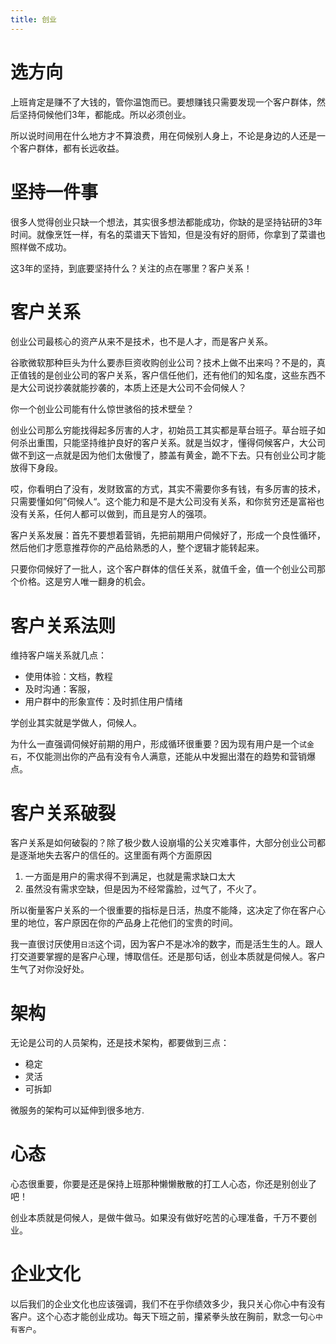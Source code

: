 ```yaml
---
title: 创业
---
```

# 选方向

上班肯定是赚不了大钱的，管你温饱而已。要想赚钱只需要发现一个客户群体，然后坚持伺候他们3年，都能成。所以必须创业。

所以说时间用在什么地方才不算浪费，用在伺候别人身上，不论是身边的人还是一个客户群体，都有长远收益。

# 坚持一件事

很多人觉得创业只缺一个想法，其实很多想法都能成功，你缺的是坚持钻研的3年时间。就像烹饪一样，有名的菜谱天下皆知，但是没有好的厨师，你拿到了菜谱也照样做不成功。

这3年的坚持，到底要坚持什么？关注的点在哪里？客户关系！

# 客户关系

创业公司最核心的资产从来不是技术，也不是人才，而是客户关系。

谷歌微软那种巨头为什么要赤巨资收购创业公司？技术上做不出来吗？不是的，真正值钱的是创业公司的客户关系，客户信任他们，还有他们的知名度，这些东西不是大公司说抄袭就能抄袭的，本质上还是大公司不会伺候人？

你一个创业公司能有什么惊世骇俗的技术壁垒？

创业公司那么穷能找得起多厉害的人才，初始员工其实都是草台班子。草台班子如何杀出重围，只能坚持维护良好的客户关系。就是当奴才，懂得伺候客户，大公司做不到这一点就是因为他们太傲慢了，膝盖有黄金，跪不下去。只有创业公司才能放得下身段。

哎，你看明白了没有，发财致富的方式，其实不需要你多有钱，有多厉害的技术，只需要懂如何”伺候人“。这个能力和是不是大公司没有关系，和你贫穷还是富裕也没有关系，任何人都可以做到，而且是穷人的强项。

客户关系发展：首先不要想着营销，先把前期用户伺候好了，形成一个良性循环，然后他们才愿意推荐你的产品给熟悉的人，整个逻辑才能转起来。

只要你伺候好了一批人，这个客户群体的信任关系，就值千金，值一个创业公司那个价格。这是穷人唯一翻身的机会。

# 客户关系法则

维持客户端关系就几点：
- 使用体验：文档，教程
- 及时沟通：客服，
- 用户群中的形象宣传：及时抓住用户情绪

学创业其实就是学做人，伺候人。

为什么一直强调伺候好前期的用户，形成循环很重要？因为现有用户是一个`试金石`，不仅能测出你的产品有没有令人满意，还能从中发掘出潜在的趋势和营销爆点。

# 客户关系破裂

客户关系是如何破裂的？除了极少数人设崩塌的公关灾难事件，大部分创业公司都是逐渐地失去客户的信任的。这里面有两个方面原因

1. 一方面是用户的需求得不到满足，也就是需求缺口太大
2. 虽然没有需求空缺，但是因为不经常露脸，过气了，不火了。

所以衡量客户关系的一个很重要的指标是日活，热度不能降，这决定了你在客户心里的地位，客户原因在你的产品身上花他们的宝贵的时间。

我一直很讨厌使用`日活`这个词，因为客户不是冰冷的数字，而是活生生的人。跟人打交道要掌握的是客户心理，博取信任。还是那句话，创业本质就是伺候人。客户生气了对你没好处。

# 架构

无论是公司的人员架构，还是技术架构，都要做到三点：
- 稳定
- 灵活
- 可拆卸

微服务的架构可以延伸到很多地方.

# 心态

心态很重要，你要是还是保持上班那种懒懒散散的打工人心态，你还是别创业了吧！

创业本质就是伺候人，是做牛做马。如果没有做好吃苦的心理准备，千万不要创业。

# 企业文化

以后我们的企业文化也应该强调，我们不在乎你绩效多少，我只关心你心中有没有客户。这个心态才能创业成功。每天下班之前，攥紧拳头放在胸前，默念一句`心中有客户`。
